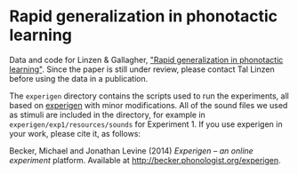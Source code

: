# Rapid generalization in phonotactic learning
Data and code for Linzen &amp; Gallagher, ["Rapid generalization in phonotactic learning"](http://ling.auf.net/lingbuzz/002656). Since the paper is still under review, please contact Tal Linzen before using the data in a publication.

The `experigen` directory contains the scripts used to run the experiments, all based on [experigen](https://github.com/tlozoot/experigen) with minor modifications. All of the sound files we used as stimuli are included in the directory, for example in `experigen/exp1/resources/sounds` for Experiment 1. If you use experigen in your work, please cite it, as follows:

Becker, Michael and Jonathan Levine (2014) *Experigen – an online experiment*
platform. Available at http://becker.phonologist.org/experigen.
